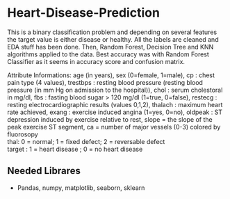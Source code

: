# Heart-Disease-Prediction

This is a binary classification problem and depending on several features the target value is either disease or healthy.
All the labels are cleaned and EDA stuff has been done. Then, Random Forest, Decision Tree and KNN algorithms applied to the 
data. Best accuracy was with Random Forest Classifier as it seems in accuracy score and confusion matrix.

Attribute Informations:
age (in years), 
sex (0=female, 1=male), 
cp : chest pain type (4 values),
trestbps : resting blood pressure (resting blood pressure (in mm Hg on admission to the hospital)), 
chol : serum cholestoral in mg/dl,
fbs : fasting blood sugar > 120 mg/dl (1=true, 0=false),
restecg : resting electrocardiographic results (values 0,1,2), 
thalach : maximum heart rate achieved, 
exang : exercise induced angina (1=yes, 0=no), 
oldpeak : ST depression induced by exercise relative to rest,
slope = the slope of the peak exercise ST segment, 
ca = number of major vessels (0-3) colored by fluorosopy <br />
thal: 0 = normal; 1 = fixed defect; 2 = reversable defect <br />
target : 1 = heart disease ; 0 = no heart disease <br />

Needed Librares
------
* Pandas, numpy, matplotlib, seaborn, sklearn
